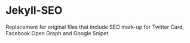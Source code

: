 # Jekyll-SEO
Replacement for original files that include SEO mark-up for Twitter Card, Facebook Open Graph and Google Snipet
